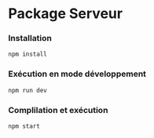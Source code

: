 # Package Serveur

### Installation
```
npm install
```

### Exécution en mode développement
```
npm run dev
```

### Complilation et exécution
```
npm start
```